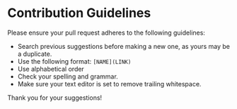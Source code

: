 # Contribution Guidelines

Please ensure your pull request adheres to the following guidelines:

- Search previous suggestions before making a new one, as yours may be a duplicate.
- Use the following format: `[NAME](LINK)`
- Use alphabetical order
- Check your spelling and grammar.
- Make sure your text editor is set to remove trailing whitespace.

Thank you for your suggestions!
